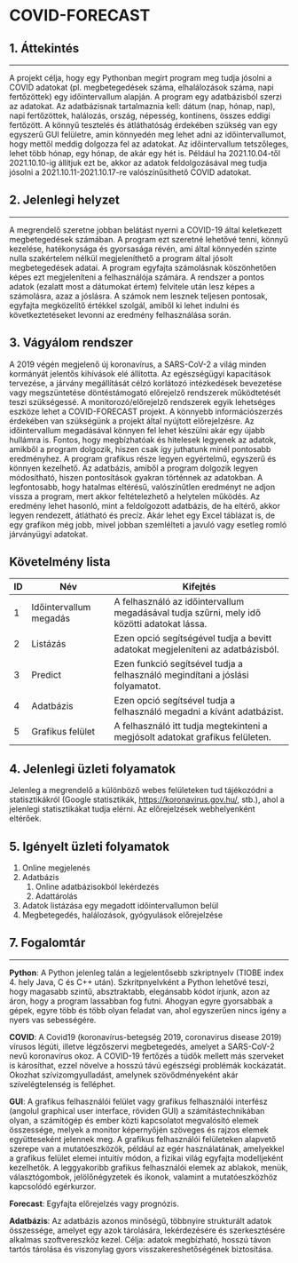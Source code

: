 # COVID-FORECAST
## 1. Áttekintés
---
A projekt célja, hogy egy Pythonban megírt program meg tudja jósolni a COVID adatokat (pl. megbetegedések száma, elhalálozások száma,
napi fertőzöttek) egy időintervallum alapján. A program egy adatbázisból szerzi az adatokat. Az adatbázisnak tartalmaznia kell: 
dátum (nap, hónap, nap), napi fertőzöttek, halálozás, ország, népesség, kontinens, összes eddigi fertőzött. A könnyű tesztelés és
átláthatóság érdekében szükség van egy egyszerű GUI felületre, amin könnyedén meg lehet adni az időintervallumot, hogy mettől meddig
dolgozza fel az adatokat. Az időintervallum tetszőleges, lehet több hónap, egy hónap, de akár egy hét is. Például ha 2021.10.04-től
2021.10.10-ig állítjuk ezt be, akkor az adatok feldolgozásával meg tudja jósolni a 2021.10.11-2021.10.17-re valószínűsíthető COVID
adatokat.

## 2. Jelenlegi helyzet
---
A megrendelő szeretne jobban belátást nyerni a COVID-19 által keletkezett megbetegedések számában. A program ezt szeretné lehetővé tenni, könnyű kezelése, hatékonysága és gyorsasága révén, ami által könnyedén szinte nulla szakértelem nélkül megjeleníthető a program
által jósolt megbetegedések adatai. A program egyfajta számolásnak köszönhetően képes ezt megjeleníteni a felhasználója számára. A
rendszer a pontos adatok (ezalatt most a dátumokat értem) felvitele után lesz képes a számolásra, azaz a jóslásra. A számok nem lesznek teljesen pontosak, egyfajta megközelítő értékkel szolgál, amiből ki lehet indulni és következtetéseket levonni az eredmény felhasználása során. 

## 3. Vágyálom rendszer
A 2019 végén megjelenő új koronavírus, a SARS-CoV-2 a világ minden kormányát jelentős kihívások elé állította. Az egészségügyi
kapacitások tervezése, a járvány megállítását célzó korlátozó intézkedések bevezetése vagy megszüntetése döntéstámogató előrejelző
rendszerek működtetését teszi szükségessé. A monitorozó/előrejelző rendszerek egyik lehetséges eszköze lehet a COVID-FORECAST projekt.
A könnyebb információszerzés érdekében van szükségünk a projekt által nyújtott előrejelzésre. Az időintervallum megadásával könnyen fel
lehet készülni akár egy újabb hullámra is. Fontos, hogy megbízhatóak és hitelesek legyenek az adatok, amikből a program dolgozik, hiszen
csak így juthatunk minél pontosabb eredményhez. A program grafikus része legyen egyértelmű, egyszerű és könnyen kezelhető. Az adatbázis,
amiből a program dolgozik legyen módosítható, hiszen pontosítások gyakran történnek az adatokban. A legfontosabb, hogy hatalmas eltérésű,
valószínűtlen eredményt ne adjon vissza a program, mert akkor feltételezhető a helytelen működés. Az eredmény lehet hasonló, mint a
feldolgozott adatbázis, de ha eltérő, akkor legyen rendezett, átlátható és precíz. Akár lehet egy Excel táblázat is, de egy grafikon
még jobb, mivel jobban szemlélteti a javuló vagy esetleg romló járványügyi adatokat.

## Követelmény lista

| ID | Név | Kifejtés |
| ------------- | ------------- | ------------- |
| 1 | Időintervallum megadás | A felhasználó az időintervallum megadásával tudja szűrni, mely idő közötti adatokat lássa. |
| 2 | Listázás | Ezen opció segítségével tudja a bevitt adatokat megjeleníteni az adatbázisból. |
| 3 | Predict | Ezen funkció segítsével tudja a felhasználó megindítani a jóslási folyamatot. |
| 4 | Adatbázis | Ezen opció segítsével tudja a felhasználó megadni a kívánt adatbázist. |
| 5 | Grafikus felület | A felhasználó itt tudja megtekinteni a megjósolt adatokat grafikus felületen. |

## 4. Jelenlegi üzleti folyamatok

Jelenleg a megrendelő a különböző webes felületeken tud tájékozódni a statisztikákról (Google statisztikák, https://koronavirus.gov.hu/, stb.), ahol a jelenlegi statisztikákat tudja elérni. Az előrejelzések webhelyenként eltérőek.

## 5. Igényelt üzleti folyamatok

1. Online megjelenés
2. Adatbázis
    1. Online adatbázisokból lekérdezés
    2. Adattárolás
3. Adatok listázása egy megadott időintervallumon belül
4. Megbetegedés, halálozások, gyógyulások előrejelzése

## 7. Fogalomtár
---
**Python**: A Python jelenleg talán a legjelentősebb szkriptnyelv (TIOBE index 4. hely Java, C és C++ után). Szkritpnyelvként a Python
lehetővé teszi, hogy magasabb szintű, absztraktabb, elegánsabb kódot írjunk, azon az áron, hogy a program lassabban fog futni. Ahogyan
egyre gyorsabbak a gépek, egyre több és több olyan feladat van, ahol egyszerűen nincs igény a nyers vas sebességére.

**COVID**: A Covid19 (koronavírus-betegség 2019, coronavirus disease 2019) vírusos légúti, illetve légzőszervi megbetegedés, amelyet a
SARS-CoV-2 nevű koronavírus okoz.  A COVID-19 fertőzés a tüdők mellett más szerveket is károsíthat, ezzel növelve a hosszú távú 
egészségi problémák kockázatát. Okozhat szívizomgyulladást, amelynek szövődményeként akár szívelégtelenség is felléphet.

**GUI**: A grafikus felhasználói felület vagy grafikus felhasználói interfész (angolul graphical user interface, röviden GUI) a
számítástechnikában olyan, a számítógép és ember közti kapcsolatot megvalósító elemek összessége, melyek a monitor képernyőjén szöveges
és rajzos elemek együtteseként jelennek meg. A grafikus felhasználói felületeken alapvető szerepe van a mutatóeszközök, például az egér
használatának, amelyekkel a grafikus felület elemei intuitív módon, a fizikai világ egyfajta modelljeként kezelhetők. A leggyakoribb
grafikus felhasználói elemek az ablakok, menük, választógombok, jelölőnégyzetek és ikonok, valamint a mutatóeszközhöz kapcsolódó
egérkurzor.

**Forecast**:  Egyfajta előrejelzés vagy prognózis.

**Adatbázis**: Az adatbázis azonos minőségű, többnyire strukturált adatok összessége, amelyet egy azok tárolására, lekérdezésére és
szerkesztésére alkalmas szoftvereszköz kezel. Célja: adatok megbízható, hosszú távon tartós tárolása és viszonylag gyors
visszakereshetőségének biztosítása.
